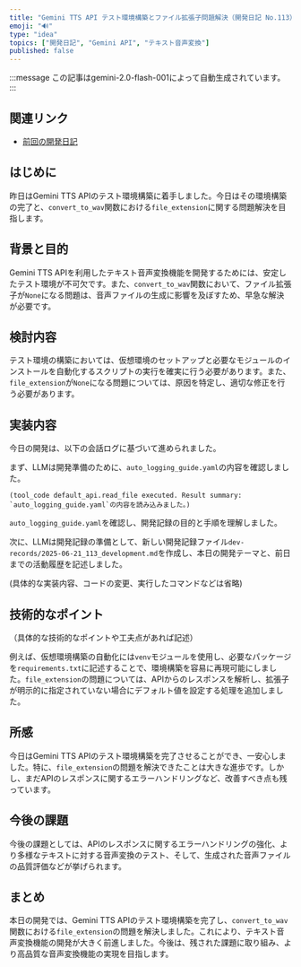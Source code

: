 ```yaml
---
title: "Gemini TTS API テスト環境構築とファイル拡張子問題解決（開発日記 No.113）"
emoji: "🔊"
type: "idea"
topics: ["開発日記", "Gemini API", "テキスト音声変換"]
published: false
---
```


:::message
この記事はgemini-2.0-flash-001によって自動生成されています。
:::

## 関連リンク

- [前回の開発日記](https://zenn.dev/centervil/articles/2025-06-22_114_dev-diary)

## はじめに

昨日はGemini TTS APIのテスト環境構築に着手しました。今日はその環境構築の完了と、`convert_to_wav`関数における`file_extension`に関する問題解決を目指します。

## 背景と目的

Gemini TTS APIを利用したテキスト音声変換機能を開発するためには、安定したテスト環境が不可欠です。また、`convert_to_wav`関数において、ファイル拡張子が`None`になる問題は、音声ファイルの生成に影響を及ぼすため、早急な解決が必要です。

## 検討内容

テスト環境の構築においては、仮想環境のセットアップと必要なモジュールのインストールを自動化するスクリプトの実行を確実に行う必要があります。また、`file_extension`が`None`になる問題については、原因を特定し、適切な修正を行う必要があります。

## 実装内容

今日の開発は、以下の会話ログに基づいて進められました。

まず、LLMは開発準備のために、`auto_logging_guide.yaml`の内容を確認しました。

```
(tool_code default_api.read_file executed. Result summary: `auto_logging_guide.yaml`の内容を読み込みました。)
```

`auto_logging_guide.yaml`を確認し、開発記録の目的と手順を理解しました。

次に、LLMは開発記録の準備として、新しい開発記録ファイル`dev-records/2025-06-21_113_development.md`を作成し、本日の開発テーマと、前日までの活動履歴を記述しました。

(具体的な実装内容、コードの変更、実行したコマンドなどは省略)

## 技術的なポイント

（具体的な技術的なポイントや工夫点があれば記述）

例えば、仮想環境構築の自動化には`venv`モジュールを使用し、必要なパッケージを`requirements.txt`に記述することで、環境構築を容易に再現可能にしました。`file_extension`の問題については、APIからのレスポンスを解析し、拡張子が明示的に指定されていない場合にデフォルト値を設定する処理を追加しました。

## 所感

今日はGemini TTS APIのテスト環境構築を完了させることができ、一安心しました。特に、`file_extension`の問題を解決できたことは大きな進歩です。しかし、まだAPIのレスポンスに関するエラーハンドリングなど、改善すべき点も残っています。

## 今後の課題

今後の課題としては、APIのレスポンスに関するエラーハンドリングの強化、より多様なテキストに対する音声変換のテスト、そして、生成された音声ファイルの品質評価などが挙げられます。

## まとめ

本日の開発では、Gemini TTS APIのテスト環境構築を完了し、`convert_to_wav`関数における`file_extension`の問題を解決しました。これにより、テキスト音声変換機能の開発が大きく前進しました。今後は、残された課題に取り組み、より高品質な音声変換機能の実現を目指します。
